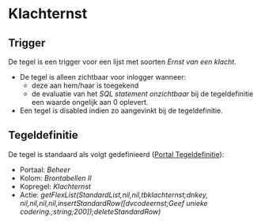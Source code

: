 # Klachternst

## Trigger

De tegel is een trigger voor een lijst met soorten *Ernst van een klacht*.

- De tegel is alleen zichtbaar voor inlogger wanneer:
  - deze aan hem/haar is toegekend
  - de evaluatie van het *SQL statement onzichtbaar* bij de tegeldefinitie een waarde ongelijk aan 0 oplevert.
- Een tegel is disabled indien zo aangevinkt bij de tegeldefinitie.

## Tegeldefinitie

De tegel is standaard als volgt gedefinieerd ([Portal Tegeldefinitie](../../../../instellen_inrichten/portaldefinitie/portal_tegel.md)):

- Portaal: *Beheer*
- Kolom: *Brontabellen II*
- Kopregel: *Klachternst*
- Actie: *getFlexList(StandardList,nil,nil,tbklachternst;dnkey, nil,nil,nil,nil,insertStandardRow([dvcodeernst;Geef unieke codering.;string;200]);deleteStandardRow)*
